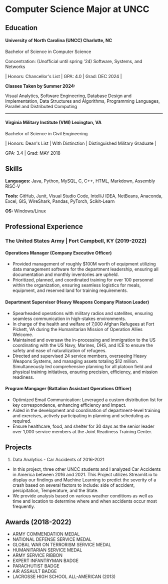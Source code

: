 # Computer Science Major at UNCC

## Education
#### **University of North Carolina (UNCC)** Charlotte, NC

Bachelor of Science in Computer Science

Concentration: (Unofficial until spring '24) Software, Systems, and Networks

| Honors: Chancellor's List | GPA: 4.0 | Grad: DEC 2024 |

**Classes Taken by Summer 2024:**

Visual Analytics, Software Engineering, Database Design and Implementation, Data Structures and Algorithms, Programming Languages, Parallel and
Distributed Computing

---

#### **Virginia Military Institute (VMI)** Lexington, VA

Bachelor of Science in Civil Engineering

| Honors: Dean's List | With Distinction | Distinguished Military Graduate |

GPA: 3.4 | Grad: MAY 2018

## Skills
**Languages:** Java, Python, MySQL, C, C++, HTML, Markdown, Assembly RISC-V

**Tools:** GitHub, Junit, Visual Studio Code, IntelliJ IDEA, NetBeans, Anaconda, Excel, GIS, WireShark, Pandas, PyTorch, Scikit-Learn

**OS:** Windows/Linux



## Professional Experience  
### The United States Army | Fort Campbell, KY (2019-2022)
#### **Operations Manager (Company Executive Officer)**
- Provided management of roughly $100M worth of equipment utilizing data management software for the department leadership, ensuring all documentation and monthly inventories are upheld.
- Prioritized, planned, and coordinated training for over 100 personnel within the organization, ensuring seamless logistics for meals, equipment, and reserved land for training requirements.

#### **Department Supervisor (Heavy Weapons Company Platoon Leader)**
- Spearheaded operations with military radios and satellites, ensuring seamless communication in high-stakes environments.
- In charge of the health and welfare of 7,000 Afghan Refugees at Fort Pickett, VA during the Humanitarian Mission of Operation Allies Welcome.
- Maintained and oversaw the in-processing and immigration to the US coordinating with the US Navy, Marines, DHS, and ICE to ensure the safety and ease of naturalization of refugees.
- Directed and supervised 24 service members, overseeing Heavy Weapons Systems, and managing assets totaling $12 million. Simultaneously led comprehensive planning for all platoon field and physical training initiatives, ensuring precision, efficiency, and mission readiness.

#### **Program Mangager (Battalion Assistant Operations Officer)**
- Optimized Email Communication: Leveraged a custom distribution list for key correspondence, enhancing efficiency and Impact.
- Aided in the development and coordination of department-level training and exercises, actively participating in planning and scheduling as required.
- Ensure healthcare, food, and shelter for 30 days as the senior leader over 1,000 service members at the Joint Readiness Training Center.



## Projects

1. Data Analytics - Car Accidents of 2016-2021
  - In this project, three other UNCC students and I analyzed Car Accidents in America between 2016 and 2021. This Project utilizes Streamlit.io to display our findings and Machine Learning to predict the severity of a crash based on several factors to include: side of accident, percipitation, Temperature, and the State.
  - We provide analysis based on various weather conditions as well as time and location to determine where and when accidents occur most frequently.





## Awards (2018-2022)
- ARMY COMMENDATION MEDAL
- NATIONAL DEFENSE SERVICE MEDAL
- GLOBAL WAR ON TERRORISM SERVICE MEDAL
- HUMANITARIAN SERVICE MEDAL
- ARMY SERVICE RIBBON
- EXPERT INFANTRYMAN BADGE
- PARACHUTIST BADGE
- AIR ASSAULT BADGE
- LACROSSE HIGH SCHOOL ALL-AMERICAN (2013)



